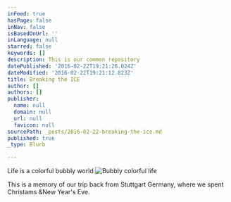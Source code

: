 ```yaml
---
inFeed: true
hasPage: false
inNav: false
isBasedOnUrl: ''
inLanguage: null
starred: false
keywords: []
description: This is our common repository
datePublished: '2016-02-22T19:21:26.024Z'
dateModified: '2016-02-22T19:21:12.823Z'
title: Breaking the ICE
author: []
authors: []
publisher:
  name: null
  domain: null
  url: null
  favicon: null
sourcePath: _posts/2016-02-22-breaking-the-ice.md
published: true
_type: Blurb

---
```

Life is a colorful bubbly world
![Bubbly colorful life](https://the-grid-user-content.s3-us-west-2.amazonaws.com/ce315ef7-526d-49f9-b7f9-b7b64184de72.jpg)

This is a memory of our trip back from Stuttgart Germany, where we spent Christams  &New Year's Eve.